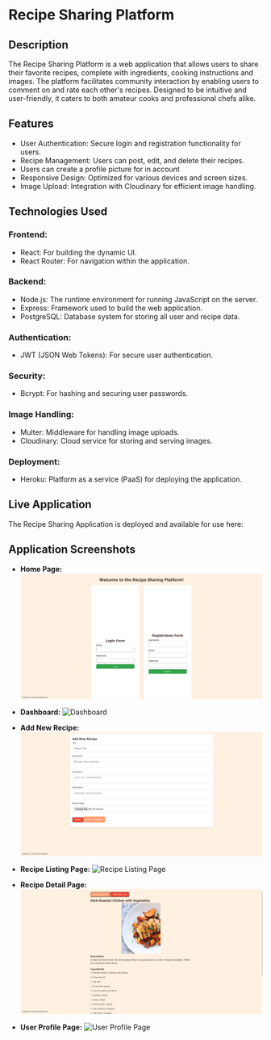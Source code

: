 # Recipe Sharing Platform

## Description
The Recipe Sharing Platform is a web application that allows users to share their favorite recipes, complete with ingredients, cooking instructions and images. The platform facilitates community interaction by enabling users to comment on and rate each other's recipes. Designed to be intuitive and user-friendly, it caters to both amateur cooks and professional chefs alike.

## Features

* User Authentication: Secure login and registration functionality for users.
* Recipe Management: Users can post, edit, and delete their recipes.
* Users can create a profile picture for in account
* Responsive Design: Optimized for various devices and screen sizes.
* Image Upload: Integration with Cloudinary for efficient image handling.


## Technologies Used

### Frontend:

* React: For building the dynamic UI.
* React Router: For navigation within the application.

### Backend:

* Node.js: The runtime environment for running JavaScript on the server.
* Express: Framework used to build the web application.
* PostgreSQL: Database system for storing all user and recipe data.

### Authentication:

* JWT (JSON Web Tokens): For secure user authentication.

### Security:

* Bcrypt: For hashing and securing user passwords.

### Image Handling:

* Multer: Middleware for handling image uploads.
* Cloudinary: Cloud service for storing and serving images.

### Deployment:

* Heroku: Platform as a service (PaaS) for deploying the application.



## Live Application

The Recipe Sharing Application is deployed and available for use here:



## Application Screenshots

* **Home Page:**
  ![Home Page](client/public/Recipe-Sharing-Platform-Homepage.png)

* **Dashboard:**
  ![Dashboard](client/public/Recipe-Sharing-Platform-Dashboard.png)

* **Add New Recipe:**
  ![Add New Recipe](client/public/Recipe-Sharing-Platform-Add-Recipe-Page.png)

* **Recipe Listing Page:**
  ![Recipe Listing Page](client/public/Recipe-Sharing-Platform-RecipeListing-Page.png)

* **Recipe Detail Page:**
  ![Recipe Detail Page](client/public/Recipe-Sharing-Platform-Recipe-Detail-Page.png)

* **User Profile Page:**
  ![User Profile Page](client/public/Recipe-Sharing-Platform-UserProfile-Page.jpg)
